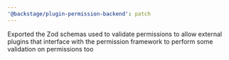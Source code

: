 ```yaml
---
'@backstage/plugin-permission-backend': patch
---
```


Exported the Zod schemas used to validate permissions to allow external plugins that interface with the permission framework to perform some validation on permissions too
